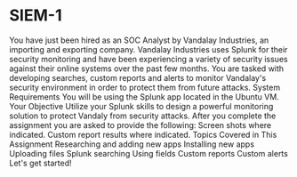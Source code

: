 # SIEM-1
You have just been hired as an SOC Analyst by Vandalay Industries, an importing and exporting company.
Vandalay Industries uses Splunk for their security monitoring and have been experiencing a variety of security issues against their online systems over the past few months.
You are tasked with developing searches, custom reports and alerts to monitor Vandalay's security environment in order to protect them from future attacks.
System Requirements
You will be using the Splunk app located in the Ubuntu VM.
Your Objective
Utilize your Splunk skills to design a powerful monitoring solution to protect Vandaly from security attacks.
After you complete the assignment you are asked to provide the following:
Screen shots where indicated.
Custom report results where indicated.
Topics Covered in This Assignment
Researching and adding new apps
Installing new apps
Uploading files
Splunk searching
Using fields
Custom reports
Custom alerts
Let's get started!
